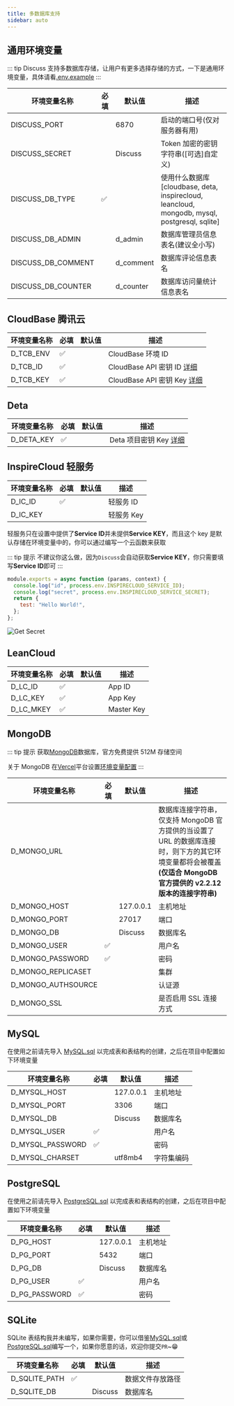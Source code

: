 ```yaml
---
title: 多数据库支持
sidebar: auto
---
```


## 通用环境变量

::: tip
Discuss 支持多数据库存储，让用户有更多选择存储的方式，一下是通用环境变量，具体请看[.env.example](https://github.com/Lete114/Discuss/blob/dev/.env.example)
:::

| 环境变量名称       | 必填 | 默认值    | 描述                                                                                          |
| ------------------ | ---- | --------- | --------------------------------------------------------------------------------------------- |
| DISCUSS_PORT       |      | 6870      | 启动的端口号(仅对服务器有用)                                                                  |
| DISCUSS_SECRET     |      | Discuss   | Token 加密的密钥字符串([可选]自定义)                                                          |
| DISCUSS_DB_TYPE    | ✅   |           | 使用什么数据库 [cloudbase, deta, inspirecloud, leancloud, mongodb, mysql, postgresql, sqlite] |
| DISCUSS_DB_ADMIN   |      | d_admin   | 数据库管理员信息表名(建议全小写)                                                              |
| DISCUSS_DB_COMMENT |      | d_comment | 数据库评论信息表名                                                                            |
| DISCUSS_DB_COUNTER |      | d_counter | 数据库访问量统计信息表名                                                                      |

## CloudBase 腾讯云

| 环境变量名称 | 必填 | 默认值 | 描述                                                                      |
| ------------ | ---- | ------ | ------------------------------------------------------------------------- |
| D_TCB_ENV    | ✅   |        | CloudBase 环境 ID                                                         |
| D_TCB_ID     | ✅   |        | CloudBase API 密钥 ID [详细](https://console.cloud.tencent.com/cam/capi)  |
| D_TCB_KEY    | ✅   |        | CloudBase API 密钥 Key [详细](https://console.cloud.tencent.com/cam/capi) |

## Deta

| 环境变量名称 | 必填 | 默认值 | 描述                                                                          |
| ------------ | ---- | ------ | ----------------------------------------------------------------------------- |
| D_DETA_KEY   | ✅   |        | Deta 项目密钥 Key [详细](https://docs.deta.sh/docs/base/about#how-do-i-start) |

## InspireCloud 轻服务

| 环境变量名称 | 必填 | 默认值 | 描述       |
| ------------ | ---- | ------ | ---------- |
| D_IC_ID      | ✅   |        | 轻服务 ID  |
| D_IC_KEY     |      |        | 轻服务 Key |

轻服务只在设置中提供了**Service ID**并未提供**Service KEY**，而且这个 key 是默认存储在环境变量中的，你可以通过编写一个云函数来获取

::: tip 提示
不建议你这么做，因为`Discuss`会自动获取**Service KEY**，你只需要填写**Service ID**即可
:::

```js
module.exports = async function (params, context) {
  console.log("id", process.env.INSPIRECLOUD_SERVICE_ID);
  console.log("secret", process.env.INSPIRECLOUD_SERVICE_SECRET);
  return {
    test: "Hello World!",
  };
};
```

![Get Secret](/img/More-Database/Get-Secret.png)

## LeanCloud

| 环境变量名称 | 必填 | 默认值 | 描述       |
| ------------ | ---- | ------ | ---------- |
| D_LC_ID      | ✅   |        | App ID     |
| D_LC_KEY     | ✅   |        | App Key    |
| D_LC_MKEY    | ✅   |        | Master Key |

## MongoDB

::: tip 提示
获取[MongoDB](https://mongodb.com/)数据库，官方免费提供 512M 存储空间

关于 MongoDB 在[Vercel](https://vercel.com/)平台设置[环境变量配置](/deploy/Vercel-ServerLess-Deploy.html#创建环境变量)
:::

| 环境变量名称       | 必填 | 默认值    | 描述                                                                                                                                                              |
| ------------------ | ---- | --------- | ----------------------------------------------------------------------------------------------------------------------------------------------------------------- |
| D_MONGO_URL        |      |           | 数据库连接字符串，仅支持 MongoDB 官方提供的当设置了 URL 的数据库连接时，则下方的其它环境变量都将会被覆盖 **(仅适合 MongoDB 官方提供的 v2.2.12 版本的连接字符串)** |
| D_MONGO_HOST       |      | 127.0.0.1 | 主机地址                                                                                                                                                          |
| D_MONGO_PORT       |      | 27017     | 端口                                                                                                                                                              |
| D_MONGO_DB         |      | Discuss   | 数据库名                                                                                                                                                          |
| D_MONGO_USER       | ✅   |           | 用户名                                                                                                                                                            |
| D_MONGO_PASSWORD   | ✅   |           | 密码                                                                                                                                                              |
| D_MONGO_REPLICASET |      |           | 集群                                                                                                                                                              |
| D_MONGO_AUTHSOURCE |      |           | 认证源                                                                                                                                                            |
| D_MONGO_SSL        |      |           | 是否启用 SSL 连接方式                                                                                                                                             |

## MySQL

在使用之前请先导入 [MySQL.sql](https://github.com/Lete114/Discuss/blob/dev/src/server/database/sql/MySQL.sql) 以完成表和表结构的创建，之后在项目中配置如下环境变量

| 环境变量名称     | 必填 | 默认值    | 描述       |
| ---------------- | ---- | --------- | ---------- |
| D_MYSQL_HOST     |      | 127.0.0.1 | 主机地址   |
| D_MYSQL_PORT     |      | 3306      | 端口       |
| D_MYSQL_DB       |      | Discuss   | 数据库名   |
| D_MYSQL_USER     | ✅   |           | 用户名     |
| D_MYSQL_PASSWORD | ✅   |           | 密码       |
| D_MYSQL_CHARSET  |      | utf8mb4   | 字符集编码 |

## PostgreSQL

在使用之前请先导入 [PostgreSQL.sql](https://github.com/Lete114/Discuss/blob/dev/src/server/database/sql/PostgreSQL.sql) 以完成表和表结构的创建，之后在项目中配置如下环境变量

| 环境变量名称  | 必填 | 默认值    | 描述     |
| ------------- | ---- | --------- | -------- |
| D_PG_HOST     |      | 127.0.0.1 | 主机地址 |
| D_PG_PORT     |      | 5432      | 端口     |
| D_PG_DB       |      | Discuss   | 数据库名 |
| D_PG_USER     | ✅   |           | 用户名   |
| D_PG_PASSWORD | ✅   |           | 密码     |

## SQLite

SQLite 表结构我并未编写，如果你需要，你可以借鉴[MySQL.sql](https://github.com/Lete114/Discuss/blob/dev/src/server/database/sql/MySQL.sql)或[PostgreSQL.sql](https://github.com/Lete114/Discuss/blob/dev/src/server/database/sql/PostgreSQL.sql)编写一个，如果你愿意的话，欢迎你提交`PR`~😁

| 环境变量名称  | 必填 | 默认值  | 描述             |
| ------------- | ---- | ------- | ---------------- |
| D_SQLITE_PATH | ✅   |         | 数据文件存放路径 |
| D_SQLITE_DB   |      | Discuss | 数据库名         |
